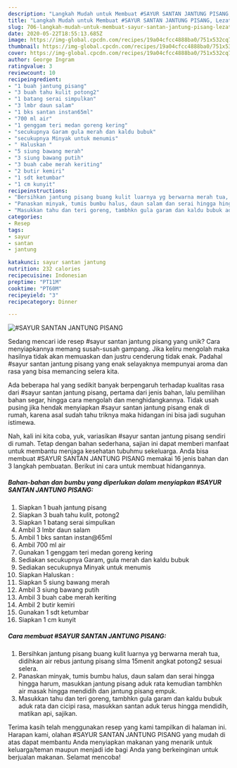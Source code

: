 ```yaml
---
description: "Langkah Mudah untuk Membuat #SAYUR SANTAN JANTUNG PISANG, Lezat"
title: "Langkah Mudah untuk Membuat #SAYUR SANTAN JANTUNG PISANG, Lezat"
slug: 706-langkah-mudah-untuk-membuat-sayur-santan-jantung-pisang-lezat
date: 2020-05-22T18:55:13.685Z
image: https://img-global.cpcdn.com/recipes/19a04cfcc4888ba0/751x532cq70/sayur-santan-jantung-pisang-foto-resep-utama.jpg
thumbnail: https://img-global.cpcdn.com/recipes/19a04cfcc4888ba0/751x532cq70/sayur-santan-jantung-pisang-foto-resep-utama.jpg
cover: https://img-global.cpcdn.com/recipes/19a04cfcc4888ba0/751x532cq70/sayur-santan-jantung-pisang-foto-resep-utama.jpg
author: George Ingram
ratingvalue: 3
reviewcount: 10
recipeingredient:
- "1 buah jantung pisang"
- "3 buah tahu kulit potong2"
- "1 batang serai simpulkan"
- "3 lmbr daun salam"
- "1 bks santan instan65ml"
- "700 ml air"
- "1 genggam teri medan goreng kering"
- "secukupnya Garam gula merah dan kaldu bubuk"
- "secukupnya Minyak untuk menumis"
- " Haluskan "
- "5 siung bawang merah"
- "3 siung bawang putih"
- "3 buah cabe merah keriting"
- "2 butir kemiri"
- "1 sdt ketumbar"
- "1 cm kunyit"
recipeinstructions:
- "Bersihkan jantung pisang buang kulit luarnya yg berwarna merah tua, didihkan air rebus jantung pisang slma 15menit angkat potong2 sesuai selera."
- "Panaskan minyak, tumis bumbu halus, daun salam dan serai hingga hingga harum, masukkan jantung pisang aduk rata kemudian tambhkn air masak hingga mendidih dan jantung pisang empuk."
- "Masukkan tahu dan teri goreng, tambhkn gula garam dan kaldu bubuk aduk rata dan cicipi rasa, masukkan santan aduk terus hingga mendidih, matikan api, sajikan."
categories:
- Resep
tags:
- sayur
- santan
- jantung

katakunci: sayur santan jantung 
nutrition: 232 calories
recipecuisine: Indonesian
preptime: "PT11M"
cooktime: "PT60M"
recipeyield: "3"
recipecategory: Dinner

---
```



![#SAYUR SANTAN JANTUNG PISANG](https://img-global.cpcdn.com/recipes/19a04cfcc4888ba0/751x532cq70/sayur-santan-jantung-pisang-foto-resep-utama.jpg)

Sedang mencari ide resep #sayur santan jantung pisang yang unik? Cara menyiapkannya memang susah-susah gampang. Jika keliru mengolah maka hasilnya tidak akan memuaskan dan justru cenderung tidak enak. Padahal #sayur santan jantung pisang yang enak selayaknya mempunyai aroma dan rasa yang bisa memancing selera kita.

Ada beberapa hal yang sedikit banyak berpengaruh terhadap kualitas rasa dari #sayur santan jantung pisang, pertama dari jenis bahan, lalu pemilihan bahan segar, hingga cara mengolah dan menghidangkannya. Tidak usah pusing jika hendak menyiapkan #sayur santan jantung pisang enak di rumah, karena asal sudah tahu triknya maka hidangan ini bisa jadi suguhan istimewa.




Nah, kali ini kita coba, yuk, variasikan #sayur santan jantung pisang sendiri di rumah. Tetap dengan bahan sederhana, sajian ini dapat memberi manfaat untuk membantu menjaga kesehatan tubuhmu sekeluarga. Anda bisa membuat #SAYUR SANTAN JANTUNG PISANG memakai 16 jenis bahan dan 3 langkah pembuatan. Berikut ini cara untuk membuat hidangannya.

<!--inarticleads1-->

##### Bahan-bahan dan bumbu yang diperlukan dalam menyiapkan #SAYUR SANTAN JANTUNG PISANG:

1. Siapkan 1 buah jantung pisang
1. Siapkan 3 buah tahu kulit, potong2
1. Siapkan 1 batang serai simpulkan
1. Ambil 3 lmbr daun salam
1. Ambil 1 bks santan instan@65ml
1. Ambil 700 ml air
1. Gunakan 1 genggam teri medan goreng kering
1. Sediakan secukupnya Garam, gula merah dan kaldu bubuk
1. Sediakan secukupnya Minyak untuk menumis
1. Siapkan  Haluskan :
1. Siapkan 5 siung bawang merah
1. Ambil 3 siung bawang putih
1. Ambil 3 buah cabe merah keriting
1. Ambil 2 butir kemiri
1. Gunakan 1 sdt ketumbar
1. Siapkan 1 cm kunyit




<!--inarticleads2-->

##### Cara membuat #SAYUR SANTAN JANTUNG PISANG:

1. Bersihkan jantung pisang buang kulit luarnya yg berwarna merah tua, didihkan air rebus jantung pisang slma 15menit angkat potong2 sesuai selera.
1. Panaskan minyak, tumis bumbu halus, daun salam dan serai hingga hingga harum, masukkan jantung pisang aduk rata kemudian tambhkn air masak hingga mendidih dan jantung pisang empuk.
1. Masukkan tahu dan teri goreng, tambhkn gula garam dan kaldu bubuk aduk rata dan cicipi rasa, masukkan santan aduk terus hingga mendidih, matikan api, sajikan.




Terima kasih telah menggunakan resep yang kami tampilkan di halaman ini. Harapan kami, olahan #SAYUR SANTAN JANTUNG PISANG yang mudah di atas dapat membantu Anda menyiapkan makanan yang menarik untuk keluarga/teman maupun menjadi ide bagi Anda yang berkeinginan untuk berjualan makanan. Selamat mencoba!
